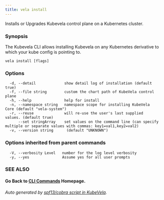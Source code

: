 ```yaml
---
title: vela install
---
```


Installs or Upgrades Kubevela control plane on a Kubernetes cluster.

### Synopsis

The Kubevela CLI allows installing Kubevela on any Kubernetes derivative to which your kube config is pointing to.

```
vela install [flags]
```

### Options

```
  -d, --detail             show detail log of installation (default true)
  -f, --file string        custom the chart path of KubeVela control plane
  -h, --help               help for install
  -n, --namespace string   namespace scope for installing KubeVela Core (default "vela-system")
  -r, --reuse              will re-use the user's last supplied values. (default true)
      --set stringArray    set values on the command line (can specify multiple or separate values with commas: key1=val1,key2=val2)
  -v, --version string      (default "UNKNOWN")
```

### Options inherited from parent commands

```
  -V, --verbosity Level   number for the log level verbosity
  -y, --yes               Assume yes for all user prompts
```

### SEE ALSO



#### Go Back to [CLI Commands](vela) Homepage.


###### Auto generated by [spf13/cobra script in KubeVela](https://github.com/kubevela/kubevela/tree/master/hack/docgen).
